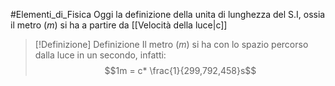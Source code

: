 #Elementi_di_Fisica
Oggi la definizione della unita di lunghezza del S.I, ossia il metro $(m)$ si ha a partire da [[Velocità della luce|c]]

>[!Definizione] Definizione
>Il metro $(m)$ si ha con lo spazio percorso dalla luce in un secondo, infatti:
>$$1m = c* \frac{1}{299,792,458}s$$